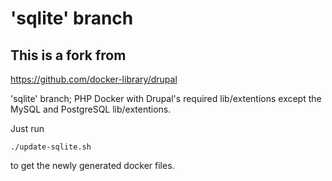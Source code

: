 # 'sqlite' branch

## This is a fork from

https://github.com/docker-library/drupal

'sqlite' branch; PHP Docker with Drupal's required lib/extentions except the MySQL and PostgreSQL lib/extentions.

Just run

`./update-sqlite.sh`

to get the newly generated docker files.

